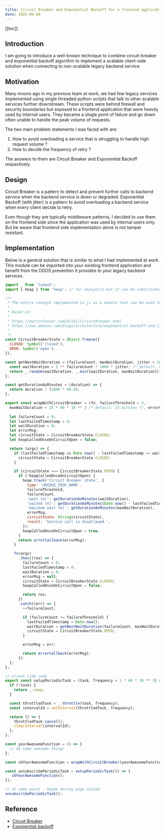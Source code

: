 ```yaml
---
title: Circuit Breaker and Exponential Backoff for a frontend application
date: 2025-06-08
---
```


[[toc]]

## Introduction

I am going to introduce a well-known technique to combine circuit-breaker and exponential backoff algorithm to implement a scalable client-side solution when connecting to non-scalable legacy backend service.

## Motivation

Many moons ago in my previous team at work, we had few legacy services implemented using single threaded python scripts that talk to other scalable services further downstream. These scripts were behind firewall and security boundaries but exposed to a frontend application that were heavily used by internal users. They became a single point of failure and go down often unable to handle the peak volume of requests.

The two main problem statements I was faced with are:

1) How to avoid overloading a service that is struggling to handle high request volume ?
2) How to decide the frequency of retry ?

The answers to them are Circuit Breaker and Exponential Backoff respectively.

## Design

Circuit Breaker is a pattern to detect and prevent further calls to backend service when the backend service is down or degraded. Exponential Backoff (with jitter) is a pattern to avoid overloading a backend service when every client decide to retry.

Even though they are typically middleware patterns, I decided to use them on the frontend side since the application was used by internal users only. But be aware that frontend side implementation alone is not tamper resistant.

## Implementation

Below is a general solution that is similar to what I had implemented at work. This module can be imported into your existing frontend application and benefit from the DDOS prevention it provides to your legacy backend services.

```js
import _ from 'lodash';
import { heap } from 'heap'; // for analytics but it can be substituted for any other service.

/**
 * The entire concept implemented in js as a module that can be used in your own project.
 *
 * Based on:
 *
 * https://martinfowler.com/bliki/CircuitBreaker.html
 * https://aws.amazon.com/blogs/architecture/exponential-backoff-and-jitter/
 *
 */
const CircuitBreakerState = Object.freeze({
  CLOSED: Symbol('closed'),
  OPEN: Symbol('open'),
});

const getNextWaitDuration = (failureCount, maxWaitDuration, jitter = 10) => {
  const waitDuration = 2 ** failureCount * 1000 * jitter; /* default: 80 seconds */
  return _.random(waitDuration, _.min([waitDuration, maxWaitDuration]));
};

const getDurationAsMinutes = (duration) => {
  return duration / (1000 * 60.0);
};

export const wrapWithCircuitBreaker = (fn, failureThreshold = 3,
  maxWaitDuration = 25 * 60 * 10 ** 3 /* default: 25 minutes */, errorCallback = _.noop) => {
  
  let failureCount = 0;
  let lastFailedTimestamp = 0;
  let waitDuration = 0;
  let errorMsg;
  let circuitState = CircuitBreakerState.CLOSED;
  let heapCalledOnceOnCircuitOpen = false;

  return (args) => {
    if (lastFailedTimestamp && Date.now() - lastFailedTimestamp >= waitDuration) {
      circuitState = CircuitBreakerState.CLOSED;
    }

    if (circuitState === CircuitBreakerState.OPEN) {
      if (!heapCalledOnceOnCircuitOpen) {
        heap.track('Circuit Breaker State', {
          type: 'UNIQUE_TASK_NAME',
          failureThreshold,
          failureCount,
          'wait (m)': getDurationAsMinutes(waitDuration),
          'waited (m)': getDurationAsMinutes(Date.now() - lastFailedTimestamp),
          'maximum wait (m)': getDurationAsMinutes(maxWaitDuration),
          errorMsg,
          circuitState: String(circuitState),
          result: 'Service call is disallowed.',
        });
        heapCalledOnceOnCircuitOpen = true;
      }
      return errorCallback(errorMsg);
    }

    fn(args)
      .then((res) => {
        failureCount = 0;
        lastFailedTimestamp = 0;
        waitDuration = 0;
        errorMsg = null;
        circuitState = CircuitBreakerState.CLOSED;
        heapCalledOnceOnCircuitOpen = false;

        return res;
      })
      .catch((err) => {
        ++failureCount;

        if (failureCount >= failureThreshold) {
          lastFailedTimestamp = Date.now();
          waitDuration = getNextWaitDuration(failureCount, maxWaitDuration);
          circuitState = CircuitBreakerState.OPEN;
        }

        errorMsg = err;

        return errorCallback(errorMsg);
      });
  };
};

// client side code
export const setupPeriodicTask = (task, frequency = 1 * 60 * 10 ** 3) => {
  if (!task) {
    return _.noop;
  }

  const throttledTask = _.throttle(task, frequency);
  const intervalId = setInterval(throttledTask, frequency);

  return () => {
    throttledTask.cancel();
    clearInterval(intervalId);
  };
};

const yourAwesomeFunction = () => {
  // do some awesome thing!
};

const cbYourAwesomeFunction = wrapWithCircuitBreaker(yourAwesomeFunction)

const unsubscribePeriodicTask = setupPeriodicTask(() => {
   cbYourAwesomeFunction();
});

// at some point - maybe during page unload
unsubscribePeriodicTask();

```

## Reference

* [Circuit Breaker](https://martinfowler.com/bliki/CircuitBreaker.html)
* [Exponential-backoff](https://aws.amazon.com/blogs/architecture/exponential-backoff-and-jitter/)